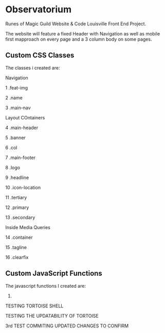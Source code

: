 # Observatorium

Runes of Magic Guild Website & Code Louisville Front End Project.

The website will feature a fixed Header with Navigation as well as mobile first mapproach on every page and a 3 column body on some pages.


## Custom CSS Classes

The classes i created are:

Navigation

1 .feat-img

2 .name

3 .main-nav

Layout COntainers

4 .main-header

5 .banner

6 .col

7 .main-footer

8 .logo

9 .headline

10 .icon-location

11 .tertiary

12 .primary

13 .secondary

Inside Media Queries

14 .container

15 .tagline

16 .clearfix



## Custom JavaScript Functions

The javascript functions I created are:

1.

TESTING TORTOISE SHELL

TESTING THE UPDATABILITY OF TORTOISE

3rd TEST COMMITING UPDATED CHANGES TO CONFIRM


